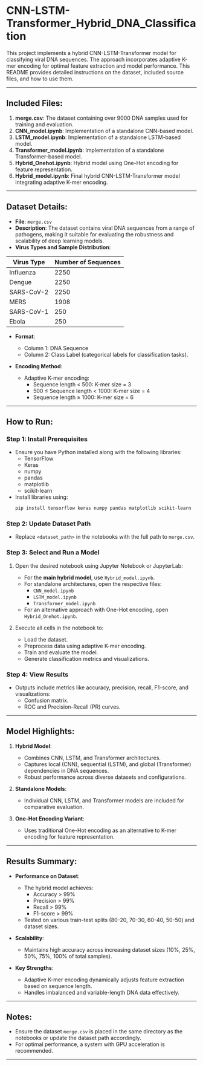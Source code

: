 # CNN-LSTM-Transformer_Hybrid_DNA_Classification

This project implements a hybrid CNN-LSTM-Transformer model for classifying viral DNA sequences. The approach incorporates adaptive K-mer encoding for optimal feature extraction and model performance. This README provides detailed instructions on the dataset, included source files, and how to use them.

---

## Included Files:
1. **merge.csv**: The dataset containing over 9000 DNA samples used for training and evaluation.
2. **CNN_model.ipynb**: Implementation of a standalone CNN-based model.
3. **LSTM_model.ipynb**: Implementation of a standalone LSTM-based model.
4. **Transformer_model.ipynb**: Implementation of a standalone Transformer-based model.
5. **Hybrid_Onehot.ipynb**: Hybrid model using One-Hot encoding for feature representation.
6. **Hybrid_model.ipynb**: Final hybrid CNN-LSTM-Transformer model integrating adaptive K-mer encoding.

---

## Dataset Details:
- **File**: `merge.csv`
- **Description**: The dataset contains viral DNA sequences from a range of pathogens, making it suitable for evaluating the robustness and scalability of deep learning models.
- **Virus Types and Sample Distribution**:

| Virus Type       | Number of Sequences |
|------------------|---------------------|
| Influenza        | 2250               |
| Dengue           | 2250               |
| SARS-CoV-2       | 2250               |
| MERS             | 1908               |
| SARS-CoV-1       | 250                |
| Ebola            | 250                |

- **Format**:
  - Column 1: DNA Sequence
  - Column 2: Class Label (categorical labels for classification tasks).

- **Encoding Method**: 
  - Adaptive K-mer encoding:
    - Sequence length < 500: K-mer size = 3
    - 500 ≤ Sequence length < 1000: K-mer size = 4
    - Sequence length ≥ 1000: K-mer size = 6

---

## How to Run:
### Step 1: Install Prerequisites
- Ensure you have Python installed along with the following libraries:
  - TensorFlow
  - Keras
  - numpy
  - pandas
  - matplotlib
  - scikit-learn
- Install libraries using:
  ```bash
  pip install tensorflow keras numpy pandas matplotlib scikit-learn
  ```

### Step 2: Update Dataset Path
- Replace `<dataset_path>` in the notebooks with the full path to `merge.csv`.

### Step 3: Select and Run a Model
1. Open the desired notebook using Jupyter Notebook or JupyterLab:
   - For the **main hybrid model**, use `Hybrid_model.ipynb`.
   - For standalone architectures, open the respective files:
     - `CNN_model.ipynb`
     - `LSTM_model.ipynb`
     - `Transformer_model.ipynb`
   - For an alternative approach with One-Hot encoding, open `Hybrid_Onehot.ipynb`.

2. Execute all cells in the notebook to:
   - Load the dataset.
   - Preprocess data using adaptive K-mer encoding.
   - Train and evaluate the model.
   - Generate classification metrics and visualizations.

### Step 4: View Results
- Outputs include metrics like accuracy, precision, recall, F1-score, and visualizations:
  - Confusion matrix.
  - ROC and Precision-Recall (PR) curves.

---

## Model Highlights:
1. **Hybrid Model**:
   - Combines CNN, LSTM, and Transformer architectures.
   - Captures local (CNN), sequential (LSTM), and global (Transformer) dependencies in DNA sequences.
   - Robust performance across diverse datasets and configurations.

2. **Standalone Models**:
   - Individual CNN, LSTM, and Transformer models are included for comparative evaluation.

3. **One-Hot Encoding Variant**:
   - Uses traditional One-Hot encoding as an alternative to K-mer encoding for feature representation.

---

## Results Summary:
- **Performance on Dataset**:
  - The hybrid model achieves:
    - Accuracy > 99%
    - Precision > 99%
    - Recall > 99%
    - F1-score > 99%
  - Tested on various train-test splits (80-20, 70-30, 60-40, 50-50) and dataset sizes.

- **Scalability**:
  - Maintains high accuracy across increasing dataset sizes (10%, 25%, 50%, 75%, 100% of total samples).

- **Key Strengths**:
  - Adaptive K-mer encoding dynamically adjusts feature extraction based on sequence length.
  - Handles imbalanced and variable-length DNA data effectively.

---

## Notes:
- Ensure the dataset `merge.csv` is placed in the same directory as the notebooks or update the dataset path accordingly.
- For optimal performance, a system with GPU acceleration is recommended.

---
